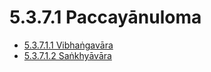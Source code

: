 

# 5.3.7.1 Paccayānuloma

* [5.3.7.1.1 Vibhaṅgavāra](5.3.7.1/5.3.7.1.1.md)
* [5.3.7.1.2 Saṅkhyāvāra](5.3.7.1/5.3.7.1.2.md)




